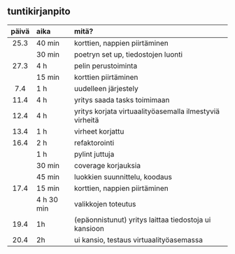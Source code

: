 ## tuntikirjanpito

| päivä | aika | mitä? |
| :----:|:-----| :-----|
| 25.3 | 40 min | korttien, nappien piirtäminen |
|  | 30 min | poetryn set up, tiedostojen luonti |
| 27.3 | 4 h | pelin perustoiminta |
|  | 15 min | korttien piirtäminen |
| 7.4 | 1 h | uudelleen järjestely |
| 11.4 | 4 h | yritys saada tasks toimimaan |
| 12.4 | 4 h | yritys korjata virtuaalityöasemalla ilmestyviä virheitä |
| 13.4 | 1 h | virheet korjattu |
| 16.4 | 2 h | refaktorointi |
| | 1 h | pylint juttuja |
| | 30 min | coverage korjauksia |
| | 45 min | luokkien suunnittelu, koodaus |
| 17.4 | 15 min | korttien, nappien piirtäminen |
| | 4 h 30 min | valikkojen toteutus |
| 19.4 | 1h | (epäonnistunut) yritys laittaa tiedostoja ui kansioon |
| 20.4 | 2h | ui kansio, testaus virtuaalityöasemassa |
